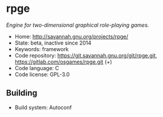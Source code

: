 # rpge

_Engine for two-dimensional graphical role-playing games._

- Home: http://savannah.gnu.org/projects/rpge/
- State: beta, inactive since 2014
- Keywords: framework
- Code repository: https://git.savannah.gnu.org/git/rpge.git, https://gitlab.com/osgames/rpge.git (+)
- Code language: C
- Code license: GPL-3.0

## Building

- Build system: Autoconf
